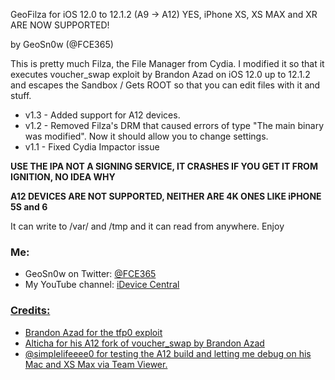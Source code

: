 GeoFilza for iOS 12.0 to 12.1.2 (A9 -> A12)
YES, iPhone XS, XS MAX and XR ARE NOW SUPPORTED!

by GeoSn0w (@FCE365)

This is pretty much Filza, the File Manager from Cydia. I modified it so that it executes voucher_swap exploit by Brandon Azad on iOS 12.0 up to 12.1.2 and escapes the Sandbox / Gets ROOT so that you can edit files with it and stuff.

* v1.3 - Added support for A12 devices.
* v1.2 - Removed Filza's DRM that caused errors of type "The main binary was modified". Now it should allow you to change settings.
* v1.1 - Fixed Cydia Impactor issue

**USE THE IPA NOT A SIGNING SERVICE, IT CRASHES IF YOU GET IT FROM IGNITION, NO IDEA WHY**

**A12 DEVICES ARE NOT SUPPORTED, NEITHER ARE 4K ONES LIKE iPHONE 5S and 6**

It can write to /var/ and /tmp and it can read from anywhere. Enjoy

### Me:
<ul>
  <li>GeoSn0w on Twitter: <a href="twitter.com/FCE365">@FCE365</a></li>
  <li>My YouTube channel: <a href="youtube.com/fce365official">iDevice Central</li>
</ul>

### Credits:
<ul>
  <li> Brandon Azad for the tfp0 exploit </li>  
  <li> Alticha for his A12 fork of voucher_swap by Brandon Azad </li>
  <li> @simplelifeeee0 for testing the A12 build and letting me debug on his Mac and XS Max via Team Viewer. </li> 
</ul>
